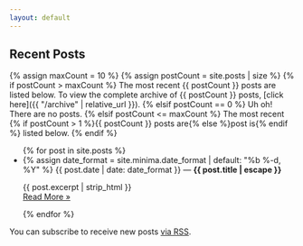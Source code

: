 ```yaml
---
layout: default
---
```


## Recent Posts

{% assign maxCount = 10 %}
{% assign postCount = site.posts | size %}
{% if postCount > maxCount %}
  The most recent {{ postCount }} posts are listed below. To view the complete archive of {{ postCount }} posts, [click here]({{ "/archive" | relative_url }}).
{% elsif postCount == 0 %}
  Uh oh! There are no posts.
{% elsif postCount <= maxCount %}
  The most recent {% if postCount > 1 %}{{ postCount }} posts are{% else %}post is{% endif %} listed below.
{% endif %}


<ul class="post-list">
{% for post in site.posts %}
  <li>
    {% assign date_format = site.minima.date_format | default: "%b %-d, %Y" %}
    <span class="post-meta">{{ post.date | date: date_format }}</span> &mdash;
    <span><strong>{{ post.title | escape }}</strong></span>
    <p>{{ post.excerpt | strip_html }}<br/>
    <a class="post-link" href="{{ post.url | relative_url }}">Read More &raquo;</a></p>
  </li>
{% endfor %}
</ul>

<p class="rss-subscribe">You can subscribe to receive new posts <a href='{{ "/feed.xml" | relative_url }}'>via RSS</a>.</p>
